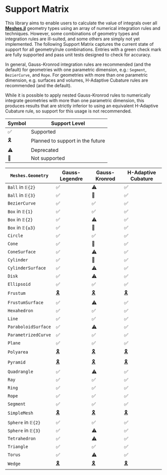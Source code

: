 # Support Matrix

This library aims to enable users to calculate the value of integrals over all [**Meshes.jl**](https://github.com/JuliaGeometry/Meshes.jl)
geometry types using an array of numerical integration rules and techniques. However, some
combinations of geometry types and integration rules are ill-suited, and some others are simply
not yet implemented. The following Support Matrix captures the current state of support for
all geometry/rule combinations. Entries with a green check mark are fully supported and pass
unit tests designed to check for accuracy.

In general, Gauss-Kronrod integration rules are recommended (and the default) for geometries
with one parametric dimension, e.g.: `Segment`, `BezierCurve`, and `Rope`. For geometries with
more than one parametric dimension, e.g. surfaces and volumes, H-Adaptive Cubature rules are
recommended (and the default).

While it is possible to apply nested Gauss-Kronrod rules to numerically integrate geometries
with more than one parametric dimension, this produces results that are strictly inferior to
using an equivalent H-Adaptive Cubature rule, so support for this usage is not recommended.

| Symbol | Support Level |
|--------|---------|
| ✅ | Supported |
| 🎗️ | Planned to support in the future |
| ⚠️ | Deprecated |
| 🛑 | Not supported |

| `Meshes.Geometry` | Gauss-Legendre | Gauss-Kronrod | H-Adaptive Cubature |
|----------|----------------|---------------|---------------------|
| `Ball` in `𝔼{2}` | ✅ | ⚠️ | ✅ |
| `Ball` in `𝔼{3}` | ✅ | 🛑 | ✅ |
| `BezierCurve` | ✅ | ✅ | ✅ |
| `Box` in `𝔼{1}` | ✅ | ✅ | ✅ |
| `Box` in `𝔼{2}` | ✅ | ⚠️ | ✅ |
| `Box` in `𝔼{≥3}` | ✅ | 🛑 | ✅ |
| `Circle` | ✅ | ✅ | ✅ |
| `Cone` | ✅ | 🛑 | ✅ |
| `ConeSurface` | ✅ | ⚠️ | ✅ |
| `Cylinder` | ✅ | 🛑 | ✅ |
| `CylinderSurface` | ✅ | ⚠️ | ✅ |
| `Disk` | ✅ | ⚠️ | ✅ |
| `Ellipsoid` | ✅ | ✅ | ✅ |
| `Frustum` | [🎗️](https://github.com/JuliaGeometry/MeshIntegrals.jl/issues/28) | [🎗️](https://github.com/JuliaGeometry/MeshIntegrals.jl/issues/28) | [🎗️](https://github.com/JuliaGeometry/MeshIntegrals.jl/issues/28) |
| `FrustumSurface` | ✅ | ⚠️ | ✅ |
| `Hexahedron` | ✅ | ✅ | ✅ |
| `Line` | ✅ | ✅ | ✅ |
| `ParaboloidSurface` | ✅ | ⚠️ | ✅ |
| `ParametrizedCurve` | ✅ | ✅ | ✅ |
| `Plane` | ✅ | ✅ | ✅ |
| `Polyarea` | [🎗️](https://github.com/JuliaGeometry/MeshIntegrals.jl/issues/28) | [🎗️](https://github.com/JuliaGeometry/MeshIntegrals.jl/issues/28) | [🎗️](https://github.com/JuliaGeometry/MeshIntegrals.jl/issues/28) |
| `Pyramid` | [🎗️](https://github.com/JuliaGeometry/MeshIntegrals.jl/issues/28) | [🎗️](https://github.com/JuliaGeometry/MeshIntegrals.jl/issues/28) | [🎗️](https://github.com/JuliaGeometry/MeshIntegrals.jl/issues/28) |
| `Quadrangle` | ✅ | ⚠️ | ✅ |
| `Ray` | ✅ | ✅ | ✅ |
| `Ring` | ✅ | ✅ | ✅ |
| `Rope` | ✅ | ✅ | ✅ |
| `Segment` | ✅ | ✅ | ✅ |
| `SimpleMesh` | [🎗️](https://github.com/JuliaGeometry/MeshIntegrals.jl/issues/27) | [🎗️](https://github.com/JuliaGeometry/MeshIntegrals.jl/issues/27) | [🎗️](https://github.com/JuliaGeometry/MeshIntegrals.jl/issues/27) |
| `Sphere` in `𝔼{2}` | ✅ | ✅ | ✅ |
| `Sphere` in `𝔼{3}` | ✅ | ⚠️ | ✅ |
| `Tetrahedron` | ✅ | ⚠️ | ✅ |
| `Triangle` | ✅ | ✅ | ✅ |
| `Torus` | ✅ | ⚠️ | ✅ |
| `Wedge` | [🎗️](https://github.com/JuliaGeometry/MeshIntegrals.jl/issues/28) | [🎗️](https://github.com/JuliaGeometry/MeshIntegrals.jl/issues/28) | [🎗️](https://github.com/JuliaGeometry/MeshIntegrals.jl/issues/28) |
